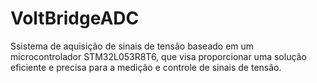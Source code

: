 # VoltBridgeADC
Ssistema de aquisição de sinais de tensão baseado em um microcontrolador STM32L053R8T6, que visa proporcionar uma solução eficiente e precisa para a medição e controle de sinais de tensão.
